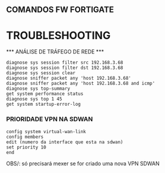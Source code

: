 ## COMANDOS FW FORTIGATE


# TROUBLESHOOTING   

*** ANÁLISE DE TRÁFEGO DE REDE ***    

   	diagnose sys session filter src 192.168.3.68
    diagnose sys session filter dst 192.168.3.68
    diagnose sys session clear
    diagnose sniffer packet any 'host 192.168.3.68' 
    diagnose sniffer packet any 'host 192.168.3.68 and icmp'
    diagnose sys top-summary
    get system performance status 
    diagnose sys top 1 45
    get system startup-error-log

### PRIORIDADE VPN NA SDWAN 
    config system virtual-wan-link 
    config members 
    edit (numero da interface que esta na sdwan)
    set priority 10 
    end

OBS/: só precisará mexer se for criado uma nova VPN SDWAN